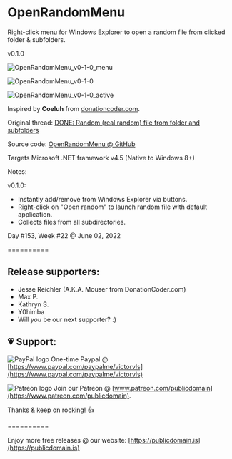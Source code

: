 # OpenRandomMenu

Right-click menu for Windows Explorer to open a random file from clicked folder &amp; subfolders.

v0.1.0

![OpenRandomMenu_v0-1-0_menu](https://user-images.githubusercontent.com/54631779/171741843-dd5649a2-735d-4f53-b735-8341b5987d61.png)

![OpenRandomMenu_v0-1-0](https://user-images.githubusercontent.com/54631779/171741697-b70a9bcd-df7c-4655-8569-7bff10e0cbb0.png)

![OpenRandomMenu_v0-1-0_active](https://user-images.githubusercontent.com/54631779/171741716-a90a6bf1-3cc5-4dab-9eca-f85f9da3034b.png)


Inspired by **Coeluh** from [donationcoder.com](https://www.donationcoder.com).

Original thread: [DONE: Random (real random) file from folder and subfolders](https://www.donationcoder.com/forum/index.php?topic=17316.0)

Source code: [OpenRandomMenu @ GitHub](https://github.com/publicdomain/open-random-menu)

Targets Microsoft .NET framework v4.5 (Native to Windows 8+)

Notes:

v0.1.0:

- Instantly add/remove from Windows Explorer via buttons.
- Right-click on "Open random" to launch random file with default application.
- Collects files from all subdirectories.

Day #153, Week #22 @ June 02, 2022

==========

## Release supporters:

* Jesse Reichler (A.K.A. Mouser from DonationCoder.com)
* Max P.
* Kathryn S.
* Y0himba
* Will *you* be our next supporter? :)

## 💗 Support:

![PayPal logo](https://i.imgur.com/CSaPEFY.png) One-time Paypal @ [https://www.paypal.com/paypalme/victorvls](https://www.paypal.com/paypalme/victorvls)

![Patreon logo](https://i.imgur.com/LKBj3ih.png) Join our Patreon @ [www.patreon.com/publicdomain](https://www.patreon.com/publicdomain).

Thanks & keep on rocking! 👍

==========

Enjoy more free releases @ our website: [https://publicdomain.is](https://publicdomain.is)
